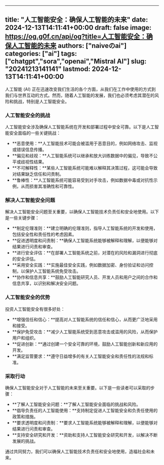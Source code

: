 
---
title: "人工智能安全：确保人工智能的未来"
date: 2024-12-13T14:11:41+00:00
draft: false
image: https://og.g0f.cn/api/og?title=人工智能安全：确保人工智能的未来
authors: ["naiveのai"]
categories: ["ai"]
tags: ["chatgpt","sora","openai","Mistral AI"]
slug: "20241213141141"
lastmod: 2024-12-13T14:11:41+00:00
---
人工智能 (AI) 正在迅速改变我们生活的各个方面，从我们在工作中使用的方式到我们与世界互动的方式。然而，随着人工智能的发展，我们也必须考虑其潜在的风险和挑战，特别是人工智能安全。

### 人工智能安全的挑战

人工智能安全涉及确保人工智能系统在开发和部署过程中安全可靠。以下是人工智能安全面临的一些关键挑战：

- **恶意使用：**人工智能技术可能会被滥用于恶意目的，例如网络攻击、监视或错误信息传播。
- **偏见和歧视：**人工智能系统可以继承和放大训练数据中的偏见，导致不公平或歧视性结果。
- **不可解释性：**某些人工智能系统可能难以解释其决策过程，这可能会导致对结果缺乏信任和问责制。
- **鲁棒性：**人工智能系统可能容易受到对手攻击，例如数据中毒或对抗性示例，从而损害其准确性和可靠性。

### 解决人工智能安全问题

解决人工智能安全问题至关重要，以确保人工智能技术负责任和安全地使用。以下是一些关键步骤：

- **制定伦理准则：**建立明确的伦理准则，指导人工智能系统的开发和使用，包括安全性和责任性的考虑因素。
- **促进透明度和问责制：**确保人工智能系统能够被解释和理解，以便能够对结果进行问责和审查。
- **进行安全评估：**在部署人工智能系统之前，对潜在的风险和漏洞进行彻底的安全评估。
- **采用安全实践：**实施最佳安全实践，例如数据加密、身份验证和访问控制，以保护人工智能系统免受攻击。
- **协作和信息共享：**鼓励人工智能研究人员、开发人员和用户之间的合作和信息共享，以识别和解决安全问题。

### 人工智能安全的优势

投资人工智能安全有很多好处：

- **增强信任和信心：**提高对人工智能系统的信任和信心，从而更广泛地采用和接受。
- **保护免受攻击：**减少人工智能系统受到恶意攻击或滥用的风险，从而保护用户和组织。
- **促进创新：**通过创建一个安全可靠的环境，鼓励人工智能创新和新应用的开发。
- **满足监管要求：**遵守日益增多的有关人工智能安全和责任性的法规和标准。

### 采取行动

确保人工智能安全对于人工智能的未来至关重要。以下是一些读者可以采取的步骤：

- **了解人工智能安全问题：**了解人工智能安全面临的挑战和风险。
- **倡导负责任的人工智能使用：**支持制定促进人工智能安全和负责任使用的政策和措施。
- **要求透明度和问责制：**要求人工智能系统能够被解释和理解，以便能够对结果进行问责和审查。
- **支持安全研究和开发：**资助和支持人工智能安全研究和开发，以解决不断发展的挑战。

通过共同努力，我们可以确保人工智能技术负责任和安全地使用，造福社会和未来。
